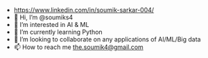 - https://www.linkedin.com/in/soumik-sarkar-004/
- 👋 Hi, I’m @soumiks4
- 👀 I’m interested in AI & ML
- 🌱 I’m currently learning Python
- 💞️ I’m looking to collaborate on any applications of AI/ML/Big data
- 📫 How to reach me the.soumik4@gmail.com

